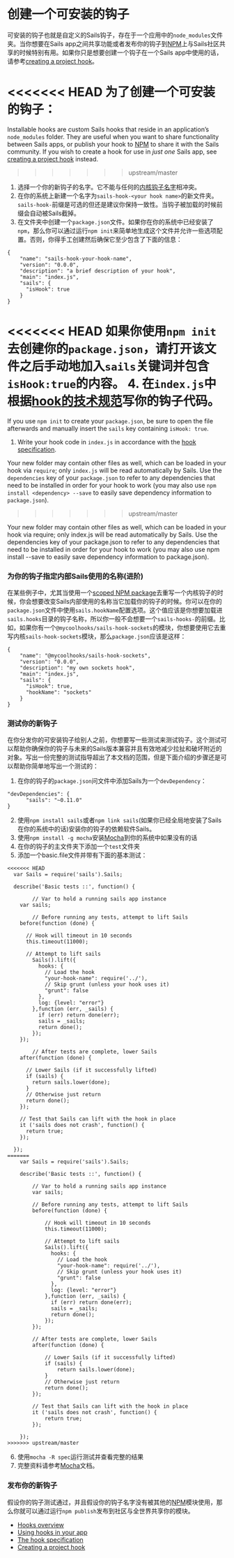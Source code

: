 # 创建一个可安装的钩子
可安装的钩子也就是自定义的Sails钩子，存在于一个应用中的`node_modules`文件夹。当你想要在Sails app之间共享功能或者发布你的钩子到[NPM](http://npmjs.org/)上与Sails社区共享的时候特别有用。如果你只是想要创建一个钩子在一个Sails app中使用的话，请参考[creating a project hook](http://sailsjs.org/documentation/concepts/extending-sails/Hooks/projecthooks.html)。

<<<<<<< HEAD
为了创建一个可安装的钩子：
=======
Installable hooks are custom Sails hooks that reside in an application&rsquo;s `node_modules` folder.  They are useful when you want to share functionality between Sails apps, or publish your hook to [NPM](http://npmjs.org) to share it with the Sails community.  If you wish to create a hook for use in  *just one* Sails app, see [creating a project hook](http://sailsjs.com/documentation/concepts/extending-sails/Hooks/projecthooks.html) instead.
>>>>>>> upstream/master

1. 选择一个你的新钩子的名字。它不能与任何的[内核钩子名字](https://github.com/balderdashy/sails/blob/master/lib/app/configuration/default-hooks.js)相冲突。
2. 在你的系统上新建一个名字为`sails-hook-<your hook name>`的新文件夹。`sails-hook-`前缀是可选的但还是建议你保持一致性。当钩子被加载的时候前缀会自动被Sails截掉。
3. 在文件夹中创建一个`package.json`文件。如果你在你的系统中已经安装了`npm`，那么你可以通过运行`npm init`来简单地生成这个文件并允许一些选项配置。否则，你得手工创建然后确保它至少包含了下面的信息：
```
{
    "name": "sails-hook-your-hook-name",
    "version": "0.0.0",
    "description": "a brief description of your hook",
    "main": "index.js",
    "sails": {
      "isHook": true
    }
}
```
<<<<<<< HEAD
如果你使用`npm init`去创建你的`package.json`，请打开该文件之后手动地加入`sails`关键词并包含`isHook:true`的内容。
4. 在`index.js`中根据[hook的技术规范](http://sailsjs.org/documentation/concepts/extending-sails/hooks/hook-specification)写你的钩子代码。
=======
If you use `npm init` to create your `package.json`, be sure to open the file afterwards and manually insert the `sails` key containing `isHook: true`.
1. Write your hook code in `index.js` in accordance with the [hook specification](http://sailsjs.com/documentation/concepts/extending-sails/hooks/hook-specification).

Your new folder may contain other files as well, which can be loaded in your hook via `require`; only `index.js` will be read automatically by Sails.  Use the `dependencies` key of your `package.json` to refer to any dependencies that need to be installed in order for your hook to work (you may also use `npm install <dependency> --save` to easily save dependency information to `package.json`).
>>>>>>> upstream/master

Your new folder may contain other files as well, which can be loaded in your hook via require; only index.js will be read automatically by Sails. Use the dependencies key of your package.json to refer to any dependencies that need to be installed in order for your hook to work (you may also use npm install <dependency> --save to easily save dependency information to package.json).

### 为你的钩子指定内部Sails使用的名称(进阶)
在某些例子中，尤其当使用一个[scoped NPM package](https://docs.npmjs.com/misc/scope)去重写一个内核钩子的时候，你会想要改变Sails内部使用的名称当它加载你的钩子的时候。你可以在你的`package.json`文件中使用`sails.hookName`配置选项。这个值应该是你想要加载进`sails.hooks`目录的钩子名称，所以你一般不会想要一个`sails-hooks-`的前缀。比如，如果你有一个`@mycoolhooks/sails-hook-sockets`的模块，你想要使用它去重写内核`sails-hook-sockets`模块，那么`package.json`应该是这样：

```
{
    "name": "@mycoolhooks/sails-hook-sockets",
    "version": "0.0.0",
    "description": "my own sockets hook",
    "main": "index.js",
    "sails": {
      "isHook": true,
      "hookName": "sockets"
    }
}
```
### 测试你的新钩子
在你分发你的可安装钩子给别人之前，你想要写一些测试来测试钩子。这个测试可以帮助你确保你的钩子与未来的Sails版本兼容并且有效地减少拉扯和破坏附近的对象。写出一份完整的测试指导超出了本文档的范围，但是下面介绍的步骤还是可以帮助你简单地写出一个测试的：

1. 在你的钩子的`package.json`问文件中添加Sails为一个`devDependency`：
```
"devDependencies": {
      "sails": "~0.11.0"
}
```

2. 使用`npm install sails`或者`npm link sails`(如果你已经全局地安装了Sails在你的系统中的话)安装你的钩子的依赖软件Sails。
3. 使用`npm install -g mocha`安装[Mocha](http://mochajs.org/)到你的系统中如果没有的话
4. 在你的钩子的主文件夹下添加一个`test`文件夹
5. 添加一个basic.file文件并带有下面的基本测试：
```
<<<<<<< HEAD
  var Sails = require('sails').Sails;

  describe('Basic tests ::', function() {

        // Var to hold a running sails app instance
    var sails;

        // Before running any tests, attempt to lift Sails
    before(function (done) {

      // Hook will timeout in 10 seconds
      this.timeout(11000);

      // Attempt to lift sails
        Sails().lift({
          hooks: {
            // Load the hook
            "your-hook-name": require('../'),
            // Skip grunt (unless your hook uses it)
            "grunt": false
          },
          log: {level: "error"}
        },function (err, _sails) {
          if (err) return done(err);
          sails = _sails;
          return done();
        });
    });

        // After tests are complete, lower Sails
    after(function (done) {

      // Lower Sails (if it successfully lifted)
      if (sails) {
        return sails.lower(done);
      }
      // Otherwise just return
      return done();
    });

    // Test that Sails can lift with the hook in place
    it ('sails does not crash', function() {
      return true;
    });

  });
=======
    var Sails = require('sails').Sails;

    describe('Basic tests ::', function() {

        // Var to hold a running sails app instance
        var sails;

        // Before running any tests, attempt to lift Sails
        before(function (done) {

            // Hook will timeout in 10 seconds
            this.timeout(11000);

            // Attempt to lift sails
            Sails().lift({
              hooks: {
                // Load the hook
                "your-hook-name": require('../'),
                // Skip grunt (unless your hook uses it)
                "grunt": false
              },
              log: {level: "error"}
            },function (err, _sails) {
              if (err) return done(err);
              sails = _sails;
              return done();
            });
        });

        // After tests are complete, lower Sails
        after(function (done) {

            // Lower Sails (if it successfully lifted)
            if (sails) {
                return sails.lower(done);
            }
            // Otherwise just return
            return done();
        });

        // Test that Sails can lift with the hook in place
        it ('sails does not crash', function() {
            return true;
        });

    });
>>>>>>> upstream/master
```

6. 使用`mocha -R spec`运行测试并查看完整的结果
7. 完整资料请参考[Mocha](http://mochajs.org/)文档。

### 发布你的新钩子
假设你的钩子测试通过，并且假设你的钩子名字没有被其他的[NPM](http://npmjs.org/)模块使用，那么你就可以通过运行`npm publish`发布到社区与全世界共享你的模块。

* [Hooks overview](http://sailsjs.com/documentation/concepts/extending-sails/Hooks)
* [Using hooks in your app](http://sailsjs.com/documentation/concepts/extending-sails/Hooks/usinghooks.html)
* [The hook specification](http://sailsjs.com/documentation/concepts/extending-sails/hooks/hook-specification)
* [Creating a project hook](http://sailsjs.com/documentation/concepts/extending-sails/Hooks/projecthooks.html)

<docmeta name="displayName" value="Installable Hooks">
<docmeta name="stabilityIndex" value="3">
